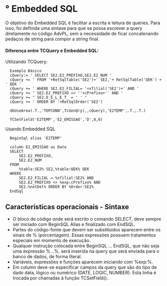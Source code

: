 # ° Embedded SQL

O objetivo do Embedded SQL é facilitar a escrita e leitura de queries. Para isso, foi definida uma sintaxe para que se possa escrever a query diretamente no código AdvPL, sem a necessidade de ficar concatenando pedaços de string para compor a string final.


#### Diferença entre TCQuery e Embedded SQL:

Utilizando TCQuery:

      Exemplo Básico
      cQuery:= ' SELECT SE2.E2_PREFIXO,SE2.E2_NUM '
      cQuery += ' FROM '+RetSqlTable('SE2')+' SE2,'+ RetSqlTable('QEK') + ' QEK '
      cQuery += ' WHERE SE2.E2_FILIAL= '+xfilial('SE2')+' AND '
      cQuery += ' SE2.E2_PREFIXO <> ''+cPrefixo+'' AND '
      cQuery += " SE2.D_E_L_E_T_ = ' ' "
      cQuery += ' ORDER BY '+RetSqlOrder('SE2')
      
      dbUseArea(.T.,'TOPCONN',TcGenQry(,,cQuery),'E2TEMP',.T.,.T.)
      
      TCSetField('E2TEMP','E2_EMISSAO','D',8,0)

Usando Embedded SQL

      BeginSql alias 'E2TEMP'

      column E2_EMISSAO as Date
      SELECT
          SE2.E2_PREFIXO,
          SE2.E2_NUM
      FROM
          %table:SE2% SE2,%table:QEK% QEK
      WHERE
          SE2.E2_FILIAL = %xfilial:SE2% AND
          SE2.E2_PREFIXO <> %exp:cPrefixo% AND
          SE2.%notDel% ORDER BY %Order:SE2%
      EndSql


## Características operacionais - Sintaxe

- O bloco de código onde será escrito o comando SELECT, deve sempre ser iniciado com BeginSQL Alias e finalizado com EndSQL.
- Partes do código-fonte que devem ser substituídos aparecem entre os sinais de % (porcentagem). Essas expressões possuem tratamentos especiais em momento de execução.
- Qualquer instrução colocada entre BeginSQL ... EndSQL, que não seja uma expressão %...%, será inserida na query que será enviada para o banco de dados, de forma literal.
- Variáveis, expressões e funções aparecem iniciando com %exp:%.
- Em column deve-se especificar campos da query que são do tipo de dado data, lógico ou numérico (DATE, LOGIC, NUMBER). Esta linha é trocada por chamadas à função TCSetField().